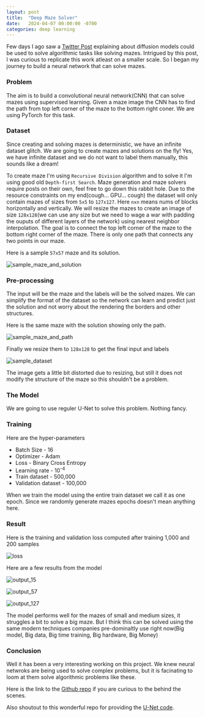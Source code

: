 ```yaml
---
layout: post
title:  "Deep Maze Solver"
date:   2024-04-07 00:00:00 -0700
categories: deep learning
---
```


Few days I ago saw a [Twitter Post] explaining about diffusion models could be used to solve algorithmic tasks like solving mazes. Intrigued by this post, I was curious to replicate this work atleast on a smaller scale. So I began my journey to build a neural network that can solve mazes.

### Problem
The aim is to build a convolutional neural network(CNN) that can solve mazes using supervised learning. Given a maze image the CNN has to find the path from top left corner of the maze to the bottom right coner. We are using PyTorch for this task.

### Dataset
Since creating and solving mazes is deterministic, we have an infinite dataset glitch. We are going to create mazes and solutions on the fly! Yes, we have infinite dataset and we do not want to label them manually, this sounds like a dream!

To create maze I'm using `Recursive Division` algorithm and to solve it I'm using good old `Depth-first Search`. Maze generation and maze solvers require posts on their own, feel free to go down this rabbit hole. Due to the resource constraints on my end(cough... GPU... cough) the dataset will only contain mazes of sizes from `5x5` to `127x127`. Here `nxn` means nums of blocks horizontally and vertically. We will resize the mazes to create an image of size `128x128`(we can use any size but we need to wage a war with padding the ouputs of different layers of the network) using nearest neighbor interpolation. The goal is to connect the top left corner of the maze to the bottom right corner of the maze. There is only one path that connects any two points in our maze.

Here is a sample `57x57` maze and its solution.

![sample_maze_and_solution]({{site.url}}/_img/deep-maze-solver/sample_maze_and_solution.png)


### Pre-processing
The input will be the maze and the labels will be the solved mazes. We can simplify the format of the dataset so the network can learn and predict just the solution and not worry about the rendering the borders and other structures.

Here is the same maze with the solution showing only the path.

![sample_maze_and_path]({{site.url}}/_img/deep-maze-solver/sample_maze_and_path.png)

Finally we resize them to `128x128` to get the final input and labels

![sample_dataset]({{site.url}}/_img/deep-maze-solver/sample_dataset.png)

The image gets a little bit distorted due to resizing, but still it does not modify the structure of the maze so this shouldn't be a problem.

### The Model
We are going to use reguler U-Net to solve this problem. Nothing fancy. 

### Training
Here are the hyper-parameters
- Batch Size - 16
- Optimizer - Adam
- Loss - Binary Cross Entropy
- Learning rate - 10<sup>-4</sup>
- Train dataset - 500,000
- Validation dataset - 100,000

When we train the model using the entire train dataset we call it as one epoch. Since we randomly generate mazes epochs doesn't mean anything here. 

### Result
Here is the training and validation loss computed after training 1,000 and 200 samples

![loss]({{site.url}}/_img/deep-maze-solver/loss.png)

Here are a few results from the model

![output_15]({{site.url}}/_img/deep-maze-solver/output_15.png)

![output_57]({{site.url}}/_img/deep-maze-solver/output_57.png)

![output_127]({{site.url}}/_img/deep-maze-solver/output_127.png)

The model performs well for the mazes of small and medium sizes, it struggles a bit to solve a big maze. But I think this can be solved using the same modern techniques companies pre-dominaltly use right now(Big model, Big data, Big time training, Big hardware, Big Money)

### Conclusion
Well it has been a very interesting working on this project. We knew neural netwroks are being used to solve complex problems, but it is facinating to loom at them solve algorithmic problems like these.

Here is the link to the [Github repo] if you are curious to the behind the scenes.

Also shoutout to this wonderful repo for providing the [U-Net code].

[Twitter Post]: https://twitter.com/ArnaudPannatier/status/1762864347397628396
[Github repo]: https://github.com/dinesh-GDK/deep-maze-solver
[U-Net code]: https://github.com/LeeJunHyun/Image_Segmentation
